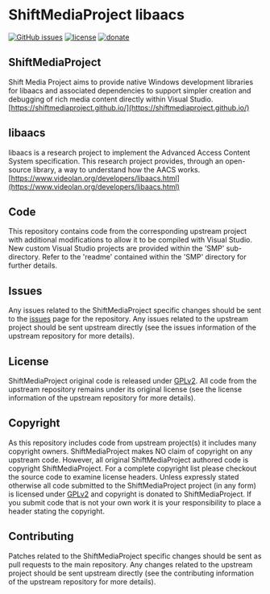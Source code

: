 ShiftMediaProject libaacs
=============
[![GitHub issues](https://img.shields.io/github/issues/ShiftMediaProject/libaacs.svg)](https://github.com/ShiftMediaProject/libaacs/issues)
[![license](https://img.shields.io/github/license/ShiftMediaProject/libaacs.svg)](https://github.com/ShiftMediaProject/libaacs)
[![donate](https://img.shields.io/badge/donate-link-brightgreen.svg)](https://shiftmediaproject.github.io/8-donate/)
## ShiftMediaProject

Shift Media Project aims to provide native Windows development libraries for libaacs and associated dependencies to support simpler creation and debugging of rich media content directly within Visual Studio. [https://shiftmediaproject.github.io/](https://shiftmediaproject.github.io/)

## libaacs

libaacs is a research project to implement the Advanced Access Content System specification. This research project provides, through an open-source library, a way to understand how the AACS works. [https://www.videolan.org/developers/libaacs.html](https://www.videolan.org/developers/libaacs.html)

## Code

This repository contains code from the corresponding upstream project with additional modifications to allow it to be compiled with Visual Studio. New custom Visual Studio projects are provided within the 'SMP' sub-directory. Refer to the 'readme' contained within the 'SMP' directory for further details.

## Issues

Any issues related to the ShiftMediaProject specific changes should be sent to the [issues](https://github.com/ShiftMediaProject/libaacs/issues) page for the repository. Any issues related to the upstream project should be sent upstream directly (see the issues information of the upstream repository for more details).

## License

ShiftMediaProject original code is released under [GPLv2](https://www.gnu.org/licenses/gpl-2.0.html). All code from the upstream repository remains under its original license (see the license information of the upstream repository for more details).

## Copyright

As this repository includes code from upstream project(s) it includes many copyright owners. ShiftMediaProject makes NO claim of copyright on any upstream code. However, all original ShiftMediaProject authored code is copyright ShiftMediaProject. For a complete copyright list please checkout the source code to examine license headers. Unless expressly stated otherwise all code submitted to the ShiftMediaProject project (in any form) is licensed under [GPLv2](https://www.gnu.org/licenses/gpl-2.0.html) and copyright is donated to ShiftMediaProject. If you submit code that is not your own work it is your responsibility to place a header stating the copyright.

## Contributing

Patches related to the ShiftMediaProject specific changes should be sent as pull requests to the main repository. Any changes related to the upstream project should be sent upstream directly (see the contributing information of the upstream repository for more details).